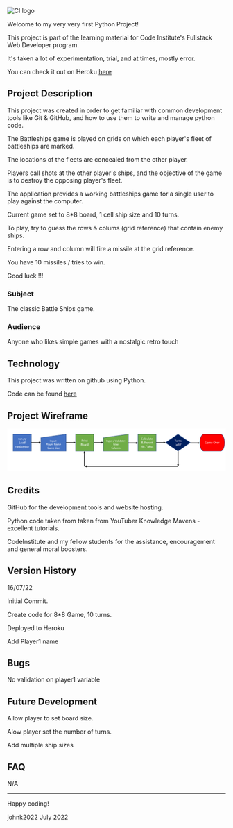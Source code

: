 ![CI logo](https://codeinstitute.s3.amazonaws.com/fullstack/ci_logo_small.png)

Welcome to my very very first Python Project!

This project is part of the learning material for Code Institute's Fullstack Web Developer program.

It's taken a lot of experimentation, trial, and at times, mostly error.  

You can check it out on Heroku [here](https://battleshipsjk2.herokuapp.com/)


## Project Description

This project was created in order to get familiar with common development tools like Git & GitHub, and how to use them to write and manage python code. 

The Battleships game is played on grids on which each player's fleet of battleships are marked. 

The locations of the fleets are concealed from the other player. 

Players call shots at the other player's ships, and the objective of the game is to destroy the opposing player's fleet.

The application provides a working battleships game for a single user to play against the computer.

Current game set to 8*8 board, 1 cell ship size and 10 turns.

To play, try to guess the rows & colums (grid reference) that contain enemy ships.

Entering a row and column will fire a missile at the grid reference.

You have 10 missiles / tries to win.

Good luck !!!


### Subject

The classic Battle Ships game.


### Audience

Anyone who likes simple games with a nostalgic retro touch


## Technology

This project was written on github using Python.

Code can be found [here](https://github.com/johnk2022/battleships)


## Project Wireframe
![BSWireframe.png](BSWireframe.png)



## Credits

GitHub for the development tools and website hosting.

Python code taken from taken from YouTuber Knowledge Mavens - excellent tutorials.

CodeInstitute and my fellow students for the assistance, encouragement and general moral boosters.


## Version History

16/07/22 

Initial Commit.

Create code for 8*8 Game, 10 turns.

Deployed to Heroku

Add Player1 name


## Bugs

No validation on player1 variable


## Future Development

Allow player to set board size.

Alow player set the number of turns.

Add multiple ship sizes


## FAQ 

N/A

---

Happy coding!

johnk2022
July 2022